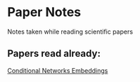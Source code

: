 # Paper Notes
Notes taken while reading scientific papers

## Papers read already:
[Conditional Networks Embeddings](https://github.com/rapharomero/PaperNotes/blob/master/notes/ConditionalNetworkEmbeddings.md)

